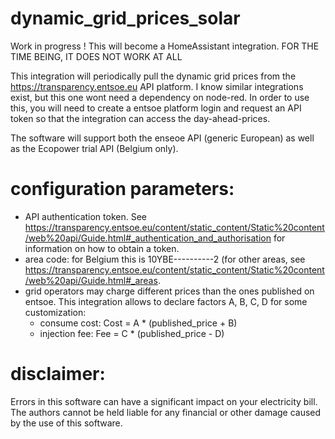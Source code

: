 # dynamic_grid_prices_solar


Work in progress ! This will become a HomeAssistant integration. FOR THE TIME BEING, IT DOES NOT WORK AT ALL

This integration will periodically pull the dynamic grid prices from the https://transparency.entsoe.eu API platform.
I know similar integrations exist, but this one wont need a dependency on node-red.
In order to use this, you will need to create a entsoe platform login and request an API token so that the integration can access the day-ahead-prices.

The software will support both the enseoe API (generic European) as well as the Ecopower trial API (Belgium only).

# configuration parameters:
- API authentication token. See https://transparency.entsoe.eu/content/static_content/Static%20content/web%20api/Guide.html#_authentication_and_authorisation for information on how to obtain a token.
- area code: for Belgium this is 10YBE----------2 (for other areas, see https://transparency.entsoe.eu/content/static_content/Static%20content/web%20api/Guide.html#_areas.
- grid operators may charge different prices than the ones published on entsoe. This integration allows to declare factors A, B, C, D for some customization:
  - consume cost: Cost = A * (published_price + B)
  - injection fee:  Fee = C * (published_price - D)



 # disclaimer:
 Errors in this software can have a significant impact on your electricity bill.
 The authors cannot be held liable for any financial or other damage caused by the use of this software. 
